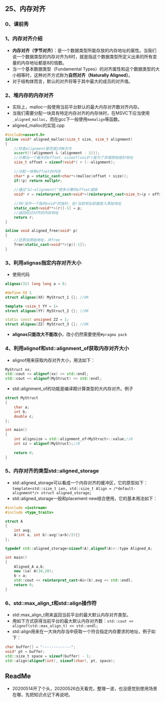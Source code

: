 ## 25、内存对齐

### 0、课前秀

### 1、内存对齐介绍

+ **内存对齐（字节对齐）**：是一个数据类型所能存放的内存地址的属性。当我们说一个数据类型的内存对齐为8时，就是指这个数据类型所定义出来的所有变量的内存地址都是8的倍数。
+ 当一个基本数据类型（Fundamental Types）的对齐属性和这个数据类型的大小相等时，这种对齐方式称为**自然对齐（Naturally Aligned）**。
+ 对于结构体而言，默认的对齐将等于其中最大的成员的对齐值。

### 2、堆内存的内存对齐

+ 实际上，malloc一般使用当前平台默认的最大内存对齐数对齐内存。
+ 当我们需要分配一块具有特定内存对齐的内存块时，在MSVC下应当使用`_aligned_malloc`，而在gcc下一般使用`memalign`等函数。
+ aligned_malloc的实现.cpp

```cpp
#include<assert.h>
inline void* aligned_malloc(size_t size, size_t alignment)
{
    //检查alignment是否是2的N次方
    assert(!(alignment & (alignment - 1)));
    //计算出一个最大的offset，sizeof(void*)是为了存储原始指针地址
    size_t offset = sizeof(void*) + (--alignment);
    
    //分配一块带offset的内存
    char* p = static_cast<char*>(malloc(offset + size));
    if(!p) return nullptr;
    
    //通过"&(~alignment)"把多计算的offset减掉
    void* r = reinterpret_cast<void*>(reinterpret_cast<size_t>(p + offset) & (~alignment));
    
    //将r当作一个指向void*的指针，在r当前地址前面放入原始地址
    static_cast<void**>(r)[-1] = p;
    //返回经过对齐的内存地址
    return r;
}

inline void aligned_free(void* p)
{
    //还原加原始地址，并free
    free(static_cast<void**>(p)[-1]);
}
```

### 3、利用alignas指定内存对齐大小

+ 使用代码

```cpp
alignas(32) long long a = 0;

#define XX 1
struct alignas(XX) MyStruct_1 {}; //OK

template <size_t YY = 1>
struct alignas(YY) MyStruct_2 {}; //OK

static const unsigned ZZ = 1;
struct alignas(ZZ) MyStruct_3 {}; //OK
```

+ **alignas只能改大不能改小**，改小仍然需要使用`#pragma pack`

### 4、利用alignof和std::alignment_of获取内存对齐大小

+ alignof用来获取内存对齐大小，用法如下：

```cpp
MyStruct xx;
std::cout << alignof(xx) << std::endl;
std::cout << alignof(MyStruct) << std::endl;
```

+ std::alignment_of的功能是编译期计算类型的大内存对齐。例子

```cpp
struct MyStruct
{
    char a;
    int b;
    double c;
};

int main()
{
    int alignsize = std::alignment_of<MyStruct>::value;//8
    int sz = alignof(MyStruct);//8
    
    return 0;
}
```

### 5、内存对齐的类型std::aligned_storage

+ std::aligned_storage可以看成一个内存对齐的缓冲区，它的原型如下：`template<std::size_t Len, std::size_t Align = /*default-alignment*/> struct aligned_storage;`
+ std::aligned_storage一般和placement new结合使用，它的基本用法如下：

```cpp
#include <iostream>
#include <type_traits>

struct A
{
    int avg;
    A(int a, int b):avg((a+b)/2){}
};

typedef std::aligned_storage<sizeof(A),alignof(A)>::type Aligned_A;

int main()
{
    Aligned_A a,b;
    new (&a) A(10,20);
    b = a;
    std::cout << reinterpret_cast<A&>(b).avg << std::endl;
    return 0;
}
```

### 6、std::max_align_t和std::align操作符

+ std::max_align_t用来返回当前平台的最大默认内存对齐类型。
+ 用如下方式获得当前平台的最大默认内存对齐数：`std::cout << alignof(std::max_align_t) << std::endl;`
+ std::align用来在一大块内存当中获取一个符合指定内存要求的地址，例子如下：

```cpp
char buffer[] = "-------------";
void* pt = buffer;
std::size_t space = sizeof(buffer) - 1;
std::align(alignof(int), sizeof(char), pt, space);
```

## ReadMe

+ 20200514开了个头，20200526白天看完，整理一波，也没感觉到使用场景在哪，先把知识点记下再说吧。